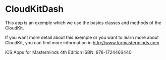 # CloudKitDash

This app is an exemple which we use the basics classes and methods of the CloudKit.

If you want more detail about this exemple or you want to learn more about CloudKit, 
you can find more information in http://www.formasterminds.com

iOS Apps for Masterminds
4th Edition
ISBN: 978-1724466440
